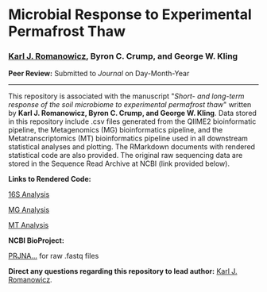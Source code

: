 # Microbial Response to Experimental Permafrost Thaw

### [Karl J. Romanowicz](https://kromanowicz.github.io/), Byron C. Crump, and George W. Kling

**Peer Review:** Submitted to *Journal* on Day-Month-Year
_____________________________________

This repository is associated with the manuscript "*Short- and long-term response of the soil microbiome to experimental permafrost thaw*" written by **Karl J. Romanowicz, Byron C. Crump, and George W. Kling**. Data stored in this repository include .csv files generated from the QIIME2 bioinformatic pipeline, the Metagenomics (MG) bioinformatics pipeline, and the Metatranscriptomics (MT) bioinformatics pipeline used in all downstream statistical analyses and plotting. The RMarkdown documents with rendered statistical code are also provided. The original raw sequencing data are stored in the Sequence Read Archive at NCBI (link provided below).

**Links to Rendered Code:**

[16S Analysis]()

[MG Analysis]()

[MT Analysis]()

**NCBI BioProject:**

[PRJNA...]() for raw .fastq files

**Direct any questions regarding this repository to lead author:** [Karl J. Romanowicz](mailto:kjromano@umich.edu).

